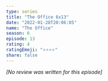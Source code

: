 ```yaml
---
type: series
title: "The Office 6x13"
date: "2022-01-28T20:06:05"
name: "The Office"
season: 6
episode: 13
rating: 4
ratingEmoji: "⭐️⭐️⭐️⭐️"
share: false
---
```


*[No review was written for this episode]*
